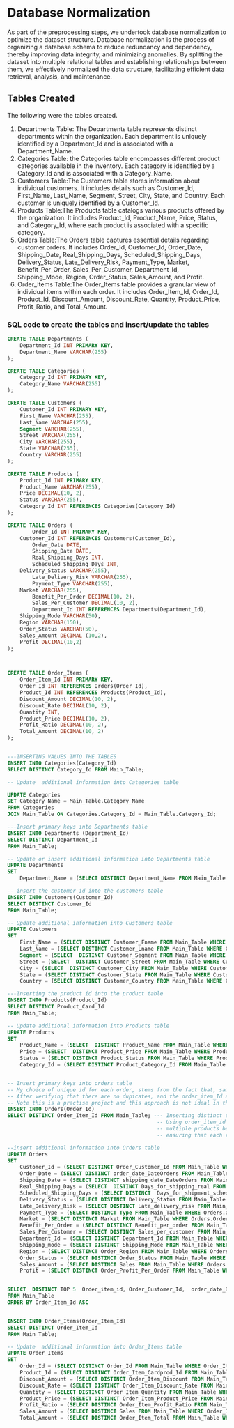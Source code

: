 # Database Normalization 
As part of the preprocessing steps, we undertook database normalization to optimize the dataset structure. Database normalization is the process of organizing a database schema to reduce redundancy and dependency, thereby improving data integrity, and minimizing anomalies. By splitting the dataset into multiple relational tables and establishing relationships between them, we effectively normalized the data structure, facilitating efficient data retrieval, analysis, and maintenance.
## Tables Created
The following were the tables created.

1. Departments Table: The Departments table represents distinct departments within the organization. Each department is uniquely identified by a Department_Id and is associated with a Department_Name.
2. Categories Table: the Categories table encompasses different product categories available in the inventory. Each category is identified by a Category_Id and is associated with a Category_Name.
3. Customers Table:The Customers table stores information about individual customers. It includes details such as Customer_Id, First_Name, Last_Name, Segment, Street, City, State, and Country. Each customer is uniquely identified by a Customer_Id.
4. Products Table:The Products table catalogs various products offered by the organization. It includes Product_Id, Product_Name, Price, Status, and Category_Id, where each product is associated with a specific category.
5. Orders Table:The Orders table captures essential details regarding customer orders. It includes Order_Id, Customer_Id, Order_Date, Shipping_Date, Real_Shipping_Days, Scheduled_Shipping_Days, Delivery_Status, Late_Delivery_Risk, Payment_Type, Market, Benefit_Per_Order, Sales_Per_Customer, Department_Id, Shipping_Mode, Region, Order_Status, Sales_Amount, and Profit.
6. Order_Items Table:The Order_Items table provides a granular view of individual items within each order. It includes Order_Item_Id, Order_Id, Product_Id, Discount_Amount, Discount_Rate, Quantity, Product_Price, Profit_Ratio, and Total_Amount.

### SQL code to create the tables and insert/update the tables
```sql
CREATE TABLE Departments (
    Department_Id INT PRIMARY KEY,
    Department_Name VARCHAR(255)
);

CREATE TABLE Categories (
    Category_Id INT PRIMARY KEY,
    Category_Name VARCHAR(255)
);

CREATE TABLE Customers (
    Customer_Id INT PRIMARY KEY,
    First_Name VARCHAR(255),
    Last_Name VARCHAR(255),
    Segment VARCHAR(255),
    Street VARCHAR(255),
    City VARCHAR(255),
    State VARCHAR(255),
    Country VARCHAR(255)
);

CREATE TABLE Products (
    Product_Id INT PRIMARY KEY,
    Product_Name VARCHAR(255),
    Price DECIMAL(10, 2),
    Status VARCHAR(255),
    Category_Id INT REFERENCES Categories(Category_Id)
);

CREATE TABLE Orders (
    	Order_Id INT PRIMARY KEY,
	Customer_Id INT REFERENCES Customers(Customer_Id),
    	Order_Date DATE,
    	Shipping_Date DATE,
    	Real_Shipping_Days INT,
    	Scheduled_Shipping_Days INT,
	Delivery_Status VARCHAR(255),
    	Late_Delivery_Risk VARCHAR(255),
    	Payment_Type VARCHAR(255),
	Market VARCHAR(255),
    	Benefit_Per_Order DECIMAL(10, 2), 
    	Sales_Per_Customer DECIMAL(10, 2),
    	Department_Id INT REFERENCES Departments(Department_Id),
	Shipping_Mode VARCHAR(50),
 	Region VARCHAR(150),
	Order_Status VARCHAR(50),
	Sales_Amount DECIMAL (10,2),
	Profit DECIMAL(10,2)
);



CREATE TABLE Order_Items (
    Order_Item_Id INT PRIMARY KEY,
    Order_Id INT REFERENCES Orders(Order_Id),
    Product_Id INT REFERENCES Products(Product_Id),
    Discount_Amount DECIMAL(10, 2),
    Discount_Rate DECIMAL(10, 2),
    Quantity INT,
    Product_Price DECIMAL(10, 2),
    Profit_Ratio DECIMAL(10, 2),
    Total_Amount DECIMAL(10, 2)
);


---INSERTING VALUES INTO THE TABLES
INSERT INTO Categories(Category_Id)
SELECT DISTINCT Category_Id FROM Main_Table;

-- Update  additional information into Categories table

UPDATE Categories 
SET Category_Name = Main_Table.Category_Name
FROM Categories
JOIN Main_Table ON Categories.Category_Id = Main_Table.Category_Id;

---Insert primary keys into Departments table	
INSERT INTO Departments (Department_Id)
SELECT DISTINCT Department_Id
FROM Main_Table;

-- Update or insert additional information into Departments table
UPDATE Departments 
SET 
    Department_Name = (SELECT DISTINCT Department_Name FROM Main_Table WHERE Departments.Department_Id = Main_Table.Department_Id);

-- insert the customer id into the customers table
INSERT INTO Customers(Customer_Id)
SELECT DISTINCT Customer_Id
FROM Main_Table;

-- Update additional information into Customers table
UPDATE Customers 
SET 
    First_Name = (SELECT DISTINCT Customer_Fname FROM Main_Table WHERE Customers.Customer_Id = Main_Table.Customer_Id),
    Last_Name = (SELECT DISTINCT Customer_Lname FROM Main_Table WHERE Customers.Customer_Id = Main_Table.Customer_Id),
    Segment = (SELECT  DISTINCT Customer_Segment FROM Main_Table WHERE Customers.Customer_Id = Main_Table.Customer_Id),
    Street = (SELECT  DISTINCT Customer_Street FROM Main_Table WHERE Customers.Customer_Id = Main_Table.Customer_Id),
    City = (SELECT  DISTINCT Customer_City FROM Main_Table WHERE Customers.Customer_Id = Main_Table.Customer_Id),
    State = (SELECT DISTINCT Customer_State FROM Main_Table WHERE Customers.Customer_Id = Main_Table.Customer_Id),
    Country = (SELECT DISTINCT Customer_Country FROM Main_Table WHERE Customers.Customer_Id = Main_Table.Customer_Id);

---Inserting the product id into the product table
INSERT INTO Products(Product_Id)
SELECT DISTINCT Product_Card_Id
FROM Main_Table;

-- Update additional information into Products table
UPDATE Products 
SET 
    Product_Name = (SELECT  DISTINCT Product_Name FROM Main_Table WHERE Products.Product_Id = Main_Table.Product_Card_Id),
    Price = (SELECT  DISTINCT Product_Price FROM Main_Table WHERE Products.Product_Id = Main_Table.Product_Card_Id),
    Status = (SELECT DISTINCT Product_Status FROM Main_Table WHERE Products.Product_Id = Main_Table.Product_Card_Id),
    Category_Id = (SELECT DISTINCT Product_Category_Id FROM Main_Table WHERE Products.Product_Id = Main_Table.Product_Card_Id);


-- Insert primary keys into orders table
-- My choice of unique id for each order, stems from the fact that, same order ID is assigned to multiple orders from the same customer.
-- After verifying that there are no dupicates, and the order_item_Id also uniquely identifies individual order. I concluded to use the Order_Item_Id.
-- Note this is a practise project and this approach is not ideal in the real world unless, clients or stakeholders accepts such an approach.
INSERT INTO Orders(Order_Id)
SELECT DISTINCT Order_Item_Id FROM Main_Table; --- Inserting distinct order_item_id values from Main_Table into the Orders table.
												-- Using order_item_id as the order_id because the order_id alone is not unique for each order due to
												-- multiple products being purchased in a single order. The order_item_id uniquely identifies each order item,
												-- ensuring that each row in the Orders table represents a distinct order item, despite potential repetitions in the order_id.

--insert additional information into Orders table
UPDATE Orders 
SET 
    Customer_Id = (SELECT DISTINCT Order_Customer_Id FROM Main_Table WHERE Orders.Order_Id = Main_Table.Order_Item_Id),
    Order_Date = (SELECT DISTINCT order_date_DateOrders FROM Main_Table WHERE Orders.Order_Id = Main_Table.Order_Item_Id),
    Shipping_Date = (SELECT DISTINCT shipping_date_DateOrders FROM Main_Table WHERE Orders.Order_Id = Main_Table.Order_Item_Id),
    Real_Shipping_Days = (SELECT  DISTINCT Days_for_shipping_real FROM Main_Table WHERE Orders.Order_Id = Main_Table.Order_Item_Id),
    Scheduled_Shipping_Days = (SELECT DISTINCT  Days_for_shipment_scheduled FROM Main_Table WHERE Orders.Order_Id = Main_Table.Order_Item_Id),
    Delivery_Status = (SELECT DISTINCT Delivery_Status FROM Main_Table WHERE Orders.Order_Id = Main_Table.Order_Item_Id),
    Late_Delivery_Risk = (SELECT DISTINCT Late_delivery_risk FROM Main_Table WHERE Orders.Order_Id = Main_Table.Order_Item_Id),
    Payment_Type = (SELECT DISTINCT Type FROM Main_Table WHERE Orders.Order_Id = Main_Table.Order_Item_Id),
    Market = (SELECT DISTINCT Market FROM Main_Table WHERE Orders.Order_Id = Main_Table.Order_Item_Id),
	Benefit_Per_Order = (SELECT DISTINCT Benefit_per_order FROM Main_Table WHERE Orders.Order_Id = Main_Table.Order_Item_Id), 
    Sales_Per_Customer = (SELECT DISTINCT Sales_per_customer FROM Main_Table WHERE Orders.Order_Id = Main_Table.Order_Item_Id),
	Department_Id = (SELECT DISTINCT Department_Id FROM Main_Table WHERE Orders.Order_Id = Main_Table.Order_Item_Id),
	Shipping_mode = (SELECT DISTINCT Shipping_Mode FROM Main_Table WHERE Orders.Order_Id = Main_Table.Order_Item_Id),
	Region = (SELECT DISTINCT Order_Region FROM Main_Table WHERE Orders.Order_Id = Main_Table.Order_Item_Id),
	Order_Status = (SELECT DISTINCT Order_Status FROM Main_Table WHERE Orders.Order_Id = Main_Table.Order_Item_Id),
	Sales_Amount = (SELECT DISTINCT Sales FROM Main_Table WHERE Orders.Order_Id = Main_Table.Order_Item_Id),
	Profit = (SELECT DISTINCT Order_Profit_Per_Order FROM Main_Table WHERE Orders.Order_Id = Main_Table.Order_Item_Id) ; 


SELECT  DISTINCT TOP 5  Order_item_id, Order_Customer_Id,  order_date_DateOrders, shipping_date_DateOrders,Delivery_Status,Late_delivery_risk,Type,Market,Benefit_per_order,Sales_per_customer, Department_Id
FROM Main_Table
ORDER BY Order_Item_Id ASC


INSERT INTO Order_Items(Order_Item_Id)
SELECT DISTINCT Order_Item_Id
FROM Main_Table;

-- Update  additional information into Order_Items table
UPDATE Order_Items 
SET 
    Order_Id = (SELECT DISTINCT Order_Id FROM Main_Table WHERE Order_Items.Order_Item_Id = Main_Table.Order_Item_Id),
    Product_Id = (SELECT DISTINCT Order_Item_Cardprod_Id FROM Main_Table WHERE Order_Items.Order_Item_Id = Main_Table.Order_Item_Id),
    Discount_Amount = (SELECT DISTINCT Order_Item_Discount FROM Main_Table WHERE Order_Items.Order_Item_Id = Main_Table.Order_Item_Id),
    Discount_Rate = (SELECT DISTINCT Order_Item_Discount_Rate FROM Main_Table WHERE Order_Items.Order_Item_Id = Main_Table.Order_Item_Id),
    Quantity = (SELECT DISTINCT Order_Item_Quantity FROM Main_Table WHERE Order_Items.Order_Item_Id = Main_Table.Order_Item_Id),
    Product_Price = (SELECT DISTINCT Order_Item_Product_Price FROM Main_Table WHERE Order_Items.Order_Item_Id = Main_Table.Order_Item_Id),
    Profit_Ratio = (SELECT DISTINCT Order_Item_Profit_Ratio FROM Main_Table WHERE Order_Items.Order_Item_Id = Main_Table.Order_Item_Id),
    Sales_Amount = (SELECT DISTINCT Sales FROM Main_Table WHERE Order_Items.Order_Item_Id = Main_Table.Order_Item_Id),
    Total_Amount = (SELECT DISTINCT Order_Item_Total FROM Main_Table WHERE Order_Items.Order_Item_Id = Main_Table.Order_Item_Id);



